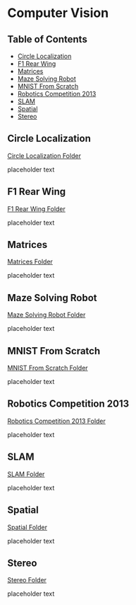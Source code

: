 # Computer Vision

## Table of Contents

- [Circle Localization](#circle-localization)
- [F1 Rear Wing](#f1-rear-wing)
- [Matrices](#matrices)
- [Maze Solving Robot](#maze-solving-robot)
- [MNIST From Scratch](#minst-from-scratch)
- [Robotics Competition 2013](#robotics-competition-2013)
- [SLAM](#slam)
- [Spatial](#spatial)
- [Stereo](#stereo)

## Circle Localization

[Circle Localization Folder](https://github.com/Kinvert/resume/tree/main/cv/circle-localization)

placeholder text

## F1 Rear Wing

[F1 Rear Wing Folder](https://github.com/Kinvert/resume/tree/main/cv/f1-rear-wing)

placeholder text

## Matrices

[Matrices Folder](https://github.com/Kinvert/resume/tree/main/cv/matrices)

placeholder text

## Maze Solving Robot

[Maze Solving Robot Folder](https://github.com/Kinvert/resume/tree/main/cv/maze-solving-robot)

placeholder text

## MNIST From Scratch

[MNIST From Scratch Folder](https://github.com/Kinvert/resume/tree/main/cv/mnist-from-scratch)

placeholder text

## Robotics Competition 2013

[Robotics Competition 2013 Folder](https://github.com/Kinvert/resume/tree/main/cv/robotics-competition-2013)

placeholder text

## SLAM

[SLAM Folder](https://github.com/Kinvert/resume/tree/main/cv/slam/cozmo)

placeholder text

## Spatial

[Spatial Folder](https://github.com/Kinvert/resume/tree/main/cv/spatial)

placeholder text

## Stereo

[Stereo Folder](https://github.com/Kinvert/resume/tree/main/cv/stereo)

placeholder text
